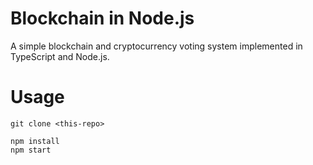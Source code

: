 # Blockchain in Node.js

A simple blockchain and cryptocurrency voting system implemented in TypeScript and Node.js.

# Usage

```
git clone <this-repo>

npm install
npm start
```